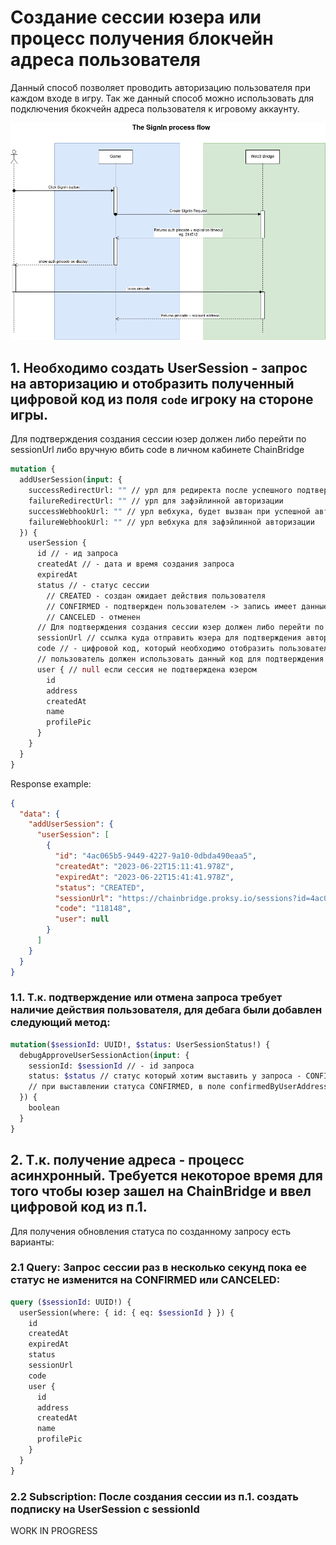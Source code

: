 # Создание сессии юзера или процесс получения блокчейн адреса пользователя

Данный способ позволяет проводить авторизацию пользователя при каждом входе в игру.
Так же данный способ можно использовать для подключения бкокчейн адреса пользователя к игровому аккаунту.

![User session flow](../img/session_flow.png)

## 1. Необходимо создать UserSession - запрос на авторизацию и отобразить полученный цифровой код из поля `code` игроку на стороне игры.

Для подтверждения создания сессии юзер должен либо перейти по sessionUrl либо вручную вбить code в личном кабинете ChainBridge

```graphql
mutation {
  addUserSession(input: {
    successRedirectUrl: "" // урл для редиректа после успешного подтверждения сессии
    failureRedirectUrl: "" // урл для зафэйлинной авторизации
    successWebhookUrl: "" // урл вебхука, будет вызван при успешной авторизации, куда будет отправлена дто сессии + юзера
    failureWebhookUrl: "" // урл вебхука для зафэйлинной авторизации
  }) {
    userSession {
      id // - ид запроса
      createdAt // - дата и время создания запроса
      expiredAt
      status // - статус сессии
        // CREATED - создан ожидает действия пользователя
        // CONFIRMED - подтвержден пользователем -> запись имеет данные о пользователе
        // CANCELED - отменен
      // Для подтверждения создания сессии юзер должен либо перейти по sessionUrl либо вручную вбить code в личном кабинете ChainBridge
      sessionUrl // ссылка куда отправить юзера для подтверждения авторизации
      code // - цифровой код, который необходимо отобразить пользователю на стороне игры
      // пользователь должен использовать данный код для подтверждения входа в игру на стороне ChainBridge
      user { // null если сессия не подтверждена юзером
        id
        address
        createdAt
        name
        profilePic
      }
    }
  }
}
```

Response example:

```json
{
  "data": {
    "addUserSession": {
      "userSession": [
        {
          "id": "4ac065b5-9449-4227-9a10-0dbda490eaa5",
          "createdAt": "2023-06-22T15:11:41.978Z",
          "expiredAt": "2023-06-22T15:41:41.978Z",
          "status": "CREATED",
          "sessionUrl": "https://chainbridge.proksy.io/sessions?id=4ac065b5-9449-4227-9a10-0dbda490eaa5",
          "code": "118148",
          "user": null
        }
      ]
    }
  }
}
```

### 1.1. Т.к. подтверждение или отмена запроса требует наличие действия пользователя, для дебага были добавлен следующий метод:

```graphql
mutation($sessionId: UUID!, $status: UserSessionStatus!) {
  debugApproveUserSessionAction(input: {
    sessionId: $sessionId // - id запроса
    status: $status // статус который хотим выставить у запроса - CONFIRMED, CANCELED
    // при выставлении статуса CONFIRMED, в поле confirmedByUserAddress будет выставлен адрес `0xc8fd80f4119dbb1e59a0ca8667447e0e36c81ea2`
  }) {
    boolean
  }
}
```

## 2. Т.к. получение адреса - процесс асинхронный. Требуется некоторое время для того чтобы юзер зашел на ChainBridge и ввел цифровой код из п.1.

Для получения обновления статуса по созданному запросу есть варианты:

### 2.1 Query: Запрос сессии раз в несколько секунд пока ее статус не изменится на CONFIRMED или CANCELED:

```graphql
query ($sessionId: UUID!) {
  userSession(where: { id: { eq: $sessionId } }) {
    id
    createdAt
    expiredAt
    status
    sessionUrl
    code
    user {
      id
      address
      createdAt
      name
      profilePic
    }
  }
}
```

### 2.2 Subscription: После создания сессии из п.1. создать подписку на UserSession с sessionId

WORK IN PROGRESS
